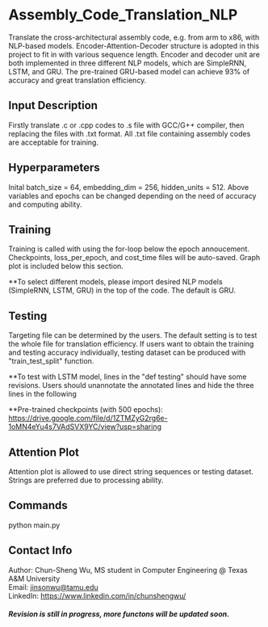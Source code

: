 # Assembly_Code_Translation_NLP
Translate the cross-architectural assembly code, e.g. from arm to x86, with NLP-based models. Encoder-Attention-Decoder structure is adopted in this project to fit in with various sequence length. Encoder and decoder unit are both implemented in three different NLP models, which are SimpleRNN, LSTM, and GRU. The pre-trained GRU-based model can achieve 93% of accuracy and great translation efficiency. 

## Input Description
Firstly translate .c or .cpp codes to .s file with GCC/G++ compiler, then replacing the files with .txt format. All .txt file containing assembly codes are acceptable for training.
  

## Hyperparameters
Inital batch_size = 64, embedding_dim = 256, hidden_units = 512. Above variables and epochs can be changed depending on the need of accuracy and computing ability. 
  

## Training
Training is called with using the for-loop below the epoch annoucement. Checkpoints, loss_per_epoch, and cost_time files will be auto-saved. Graph plot is included below this section.

**To select different models, please import desired NLP models (SimpleRNN, LSTM, GRU) in the top of the code. The default is GRU.
  
  
## Testing
Targeting file can be determined by the users. The default setting is to test the whole file for translation efficiency. If users want to obtain the training and testing accuracy individually, testing dataset can be produced with "train_test_split" function.

**To test with LSTM model, lines in the "def testing" should have some revisions. Users should unannotate the annotated lines and hide the three lines in the following

**Pre-trained checkpoints (with 500 epochs): https://drive.google.com/file/d/1ZTMZyG2rg6e-1oMN4eYu4s7VAdSVX9YC/view?usp=sharing 
  
  
## Attention Plot
Attention plot is allowed to use direct string sequences or testing dataset. Strings are preferred due to processing ability.
  

## Commands
python main.py
  
 
## Contact Info
Author: Chun-Sheng Wu, MS student in Computer Engineering @ Texas A&M University  
Email: jinsonwu@tamu.edu  
LinkedIn: https://www.linkedin.com/in/chunshengwu/

##### Revision is still in progress, more functons will be updated soon.  



